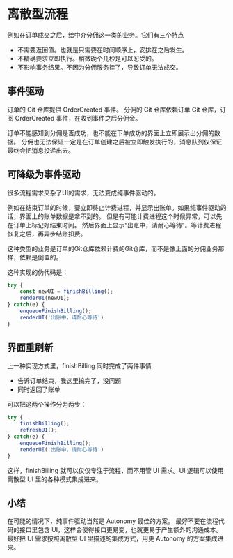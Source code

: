# 离散型流程

例如在订单成交之后，给中介分佣这一类的业务。它们有三个特点

* 不需要返回值。也就是只需要在时间顺序上，安排在之后发生。
* 不精确要求立即执行。稍微晚个几秒是可以忍受的。
* 不影响事务结果。不因为分佣服务挂了，导致订单无法成交。

## 事件驱动

订单的 Git 仓库提供 OrderCreated 事件。
分佣的 Git 仓库依赖订单 Git 仓库，订阅 OrderCreated 事件，在收到事件之后分佣金。

订单不能感知到分佣是否成功，也不能在下单成功的界面上立即展示出分佣的数据。
分佣也无法保证一定是在订单创建之后被立即触发执行的，消息队列仅保证最终会把消息投递出去。

## 可降级为事件驱动

很多流程需求夹杂了UI的需求，无法变成纯事件驱动的。

例如在结束订单的时候，要立即终止计费进程，并显示出账单。如果纯事件驱动的话，界面上的账单数据是拿不到的。
但是有可能计费进程这个时候异常，可以先在订单上标记好结束时间。
然后界面上显示“出账中，请耐心等待”。等计费进程恢复之后，再异步结账扣费。

这种类型的业务是订单的Git仓库依赖计费的Git仓库，而不是像上面的分佣业务那样，依赖是倒置的。

这种实现的伪代码是：

```ts
try {
    const newUI = finishBilling();
    renderUI(newUI);
} catch(e) {
    enqueueFinishBilling();
    renderUI('出账中，请耐心等待')
}
```

## 界面重刷新

上一种实现方式里，finishBilling 同时完成了两件事情

* 告诉订单结束，我这里搞完了，没问题
* 同时返回了账单

可以把这两个操作分为两步：

```ts
try {
    finishBilling();
    refreshUI();
} catch(e) {
    enqueueFinishBilling();
    renderUI('出账中，请耐心等待')
}
```

这样，finishBilling 就可以仅仅专注于流程，而不用管 UI 需求。UI 逻辑可以使用离散型 UI 里的各种模式集成进来。

## 小结

在可能的情况下，纯事件驱动当然是 Autonomy 最佳的方案。
最好不要在流程代码的接口里包含 UI，这样会使得接口更易变，也就更易于产生额外的沟通成本。
最好把 UI 需求按照离散型 UI 里描述的集成方式，用更 Autonomy 的方案集成进来。